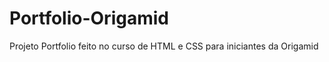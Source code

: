 # Portfolio-Origamid
 Projeto Portfolio feito no curso de HTML e CSS para iniciantes da Origamid<br>
